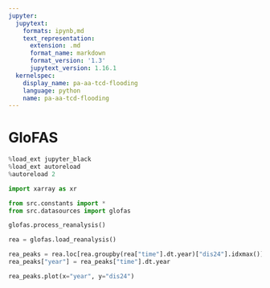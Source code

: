 ```yaml
---
jupyter:
  jupytext:
    formats: ipynb,md
    text_representation:
      extension: .md
      format_name: markdown
      format_version: '1.3'
      jupytext_version: 1.16.1
  kernelspec:
    display_name: pa-aa-tcd-flooding
    language: python
    name: pa-aa-tcd-flooding
---
```


# GloFAS

```python
%load_ext jupyter_black
%load_ext autoreload
%autoreload 2
```

```python
import xarray as xr

from src.constants import *
from src.datasources import glofas
```

```python
glofas.process_reanalysis()
```

```python
rea = glofas.load_reanalysis()
```

```python
rea_peaks = rea.loc[rea.groupby(rea["time"].dt.year)["dis24"].idxmax()]
rea_peaks["year"] = rea_peaks["time"].dt.year
```

```python
rea_peaks.plot(x="year", y="dis24")
```
